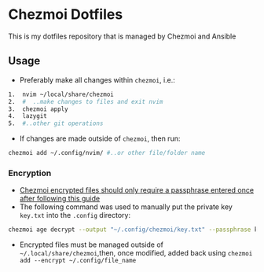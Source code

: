 # Chezmoi Dotfiles

This is my dotfiles repository that is managed by Chezmoi and Ansible

## Usage

- Preferably make all changes within `chezmoi`, i.e.:

```bash
1.  nvim ~/local/share/chezmoi
2.  #  ..make changes to files and exit nvim
3.  chezmoi apply
4.  lazygit
5.  #..other git operations
```

- If changes are made outside of `chezmoi`, then run:

```bash
chezmoi add ~/.config/nvim/ #..or other file/folder name
```

### Encryption

- [Chezmoi encrypted files should only require a passphrase entered once after following this guide](https://www.chezmoi.io/user-guide/frequently-asked-questions/encryption/)
- The following command was used to manually put the private key `key.txt`
  into the `.config` directory:

```bash
chezmoi age decrypt --output "~/.config/chezmoi/key.txt" --passphrase key.txt.age > ~/.config/chezmoi/key.txt
```

- Encrypted files must be managed outside of `~/.local/share/chezmoi`,then, once modified, added back using `chezmoi add --encrypt ~/.config/file_name`
